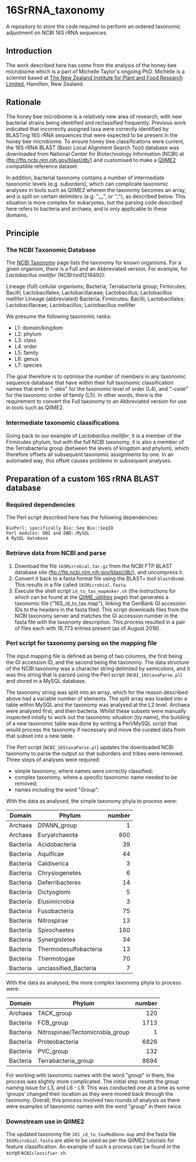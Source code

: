 # 16SrRNA_taxonomy
A repository to store the code required to perform an ordered taxonomic adjustment on NCBI 16S rRNA sequences.


## Introduction

The work described here has come from the analysis of the honey bee microbiome which is a part of Michelle Taylor's ongoing PhD.  Michelle is a scientist based at [The New Zealand Institute for Plant and Food Research Limited](https://www.plantandfood.co.nz/), Hamilton, New Zealand.


## Rationale

The honey bee microbiome is a relatively new area of research, with new bacterial strains being identified and reclassified frequently. Previous work indicated that incorrectly assigned taxa were correctly identified by BLASTing 16S rRNA sequences that were expected to be present in the honey bee microbiome. To ensure honey bee classifications were current, the 16S rRNA BLAST (Basic Local Alignment Search Tool) database was downloaded from National Center for Biotechnology Information (NCBI) at (ftp://ftp.ncbi.nlm.nih.gov/blast/db/) and customised to make a [QIIME2](https://qiime2.org/) compatible reference dataset.

In addition, bacterial taxonomy contains a number of intermediate taxonomic levels (e.g. suborders), which can complicate taxonomic analyses in tools such as QIIME2 wherein the taxonomy becomes an array, and is split on certain delimiters (e.g. "__", or ";"), as described below.  This situation is more complex for eukaryotes, but the parsing code described here refers to bacteria and archaea, and is only applicable to these domains.


## Principle

### The NCBI Taxonomic Database

The [NCBI Taxonomy](https://www.ncbi.nlm.nih.gov/taxonomy) page lists the taxonomy for known organisms.  For a given organism, there is a Full and an Abbreviated version.  For example, for *Lactobacllus mellifer* (NCBI:txid1218492):

Lineage (full)
    cellular organisms; Bacteria; Terrabacteria group; Firmicutes; Bacilli; Lactobacillales; Lactobacillaceae; Lactobacillus; Lactobacillus mellifer 
Lineage (abbreviated)
    Bacteria; Firmicutes; Bacilli; Lactobacillales; Lactobacillaceae; Lactobacillus; Lactobacillus mellifer

We presume the following taxonomic ranks:

   * L1: domain/kingdom
   * L2: phylum
   * L3: class
   * L4: order
   * L5: family
   * L6: genus
   * L7: species 
   
The goal therefore is to optimise the number of members in any taxonomic sequence database that have within their full taxonomic classification names that end in "*-ales*" for the taxonomic level of order (L4), and "*-ceae*" for the taxonomc order of family (L5).  In other words, there is the requirement to convert the Full taxonomy to an Abbreviated version for use in tools such as QIIME2.

### Intermediate taxonomic classifications

Going back to our example of *Lactobacllus mellifer*, it is a member of the Firmicutes phylum, but with the full NCBI taxonomy, it is also a member of the Terrabacteria group (between the levels of kingdom and phylum), which therefore offsets all subsequent taxonomic assignments by one. In an automated way, this offset causes problems in subsequent analyses.


## Preparation of a custom 16S rRNA BLAST database

### Required dependencies

The Perl script described here has the following dependencies:

```
BioPerl: specifically Bio::Seq Bio::SeqIO
Perl modules: DBI and DBD::MySQL
A MySQL database
```

### Retrieve data from NCBI and parse

1. Download the file `16SMicrobial.tar.gz` from the NCBI FTP BLAST database site (ftp://ftp.ncbi.nlm.nih.gov/blast/db/), and uncompress it.
2. Convert it back to a fasta format file using the BLAST+ tool `blastdbcmd`.  This results in a file called `16SMicrobial.fasta`.
3. Execute the shell script `id_to_tax_mapmaker.sh` (the instructions for which can be found at the [QIIME_utilities](https://github.com/mtruglio/QIIME_utilities) page) that generates a taxonomic file ("16S_id_to_tax.map"), linking the GenBank GI accession IDs to the headers in the fasta filed.  This script downloads files from the NCBI taxonomy server and matches the GI accession number in the fasta file with the taxonomy description.  This process resulted in a pair of files each with 18,773 entries present (as of August 2018).


### Perl script for taxonomy parsing on the mapping file

The input mapping file is defined as being of two columns, the first being the GI accession ID, and the second being the taxonomy.  The data structure of the NCBI taxonomy was a character string delimited by semicolons, and it was this string that is parsed using the Perl script (`NCBI_16StaxaParse.pl`) and stored in a MySQL database.

The taxonomy string was split into an array, which for the reason described above had a variable number of elements.  The split array was loaded into a table within MySQL and the taxonomy was analysed at the L2 level.  Archaea were analysed first, and then bacteria.  Whilst these subsets were manually inspected initally to work out the taxonomic situation (by name), the building of a new taxonomic table was done by writing a Perl/MySQL script that would process the taxonomy if necessary and move the curated data from that subset into a new table.

The Perl script (`NCBI_16StaxaParse.pl`) updates the downloaded NCBI taxonomy to parse the output so that suborders and tribes were removed. Three steps of analyses were required: 
  * simple taxonomy, where names were correctly classified;
  * complex taxonomy, where a specific taxonomic name needed to be removed;
  * names including the word "Group". 
 
 With the data as analysed, the simple taxonomy phyla to process were:

| Domain   | Phylum                          | number   |
|----------|---------------------------------|---------:|
| Archaea  | DPANN_group                     |        1 |
| Archaea  | Euryarchaeota                   |      800 |
| Bacteria | Acidobacteria                   |       39 |
| Bacteria | Aquificae                       |       44 |
| Bacteria | Caldiserica                     |        3 |
| Bacteria | Chrysiogenetes                  |        6 |
| Bacteria | Deferribacteres                 |       14 |
| Bacteria | Dictyoglomi                     |        5 |
| Bacteria | Elusimicrobia                   |        3 |
| Bacteria | Fusobacteria                    |       75 |
| Bacteria | Nitrospirae                     |       13 |
| Bacteria | Spirochaetes                    |      160 |
| Bacteria | Synergistetes                   |       34 |
| Bacteria | Thermodesulfobacteria           |       13 |
| Bacteria | Thermotogae                     |       70 |
| Bacteria | unclassified_Bacteria           |        7 |
 
With the data as analysed, the more complex taxonomy phyla to process were:
	
| Domain   | Phylum                          | number   |
|----------|---------------------------------|---------:|
| Archaea  | TACK_group                      |      120 |
| Bacteria | FCB_group                       |     1713 |
| Bacteria | Nitrospinae/Tectomicrobia_group |        1 |
| Bacteria | Proteobacteria                  |     6826 |
| Bacteria | PVC_group                       |      132 |
| Bacteria | Terrabacteria_group             |     8694 | 
 
For working with taxonomic names with the word "group" in them, the process was slightly more complicated.  The initial step resets the group naming issue for L3, and L6 - L9. This was conducted one at a time as some ‘groups’ changed their location as they were moved back through the taxonomy.  Overall, this process involved two rounds of analysis as there were examples of taxonomic names with the word "group" in them twice.  


### Downstream use in QIIME2

The updated taxonomy file `16S_id_to_taxModDone.map` and the fasta file `16SMicrobial.fasta` are able to be used as per the QIIME2 tutorials for feature classification.  An example of such a process can be found in the script `NCBIclassifier.sh`.
